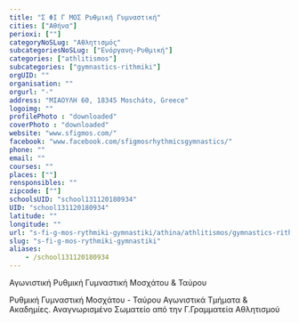 ```yaml
---
title: "Σ ΦΙ Γ ΜΟΣ Ρυθμική Γυμναστική"
cities: ["Αθήνα"]
perioxi: [""]
categoryNoSLug: "Αθλητισμός"
subcategoriesNoSLug: ["Ενόργανη-Ρυθμική"]
categories: ["athlitismos"]
subcategories: ["gymnastics-rithmiki"]
orgUID: ""
organisation: ""
orgurl: "-"
address: "ΜΙΑΟΥΛΗ 60, 18345 Moscháto, Greece"
logoimg: ""
profilePhoto : "downloaded"
coverPhoto : "downloaded"
website: "www.sfigmos.com/"
facebook: "www.facebook.com/sfigmosrhythmicsgymnastics/"
phone: ""
email: ""
courses: ""
places: [""]
rensponsibles: ""
zipcode: [""]
schoolsUID: "school131120180934"
UID: "school131120180934"
latitude: ""
longitude: ""
url: "s-fi-g-mos-rythmiki-gymnastiki/athina/athlitismos/gymnastics-rithmiki"
slug: "s-fi-g-mos-rythmiki-gymnastiki"
aliases:
    - /school131120180934
---
```



Αγωνιστική Ρυθμική Γυμναστική Μοσχάτου &amp; Ταύρου

Ρυθμική Γυμναστική Μοσχάτου - Ταύρου Αγωνιστικά Τμήματα &amp; Ακαδημίες. Αναγνωρισμένο Σωματείο από την Γ.Γραμματεία Αθλητισμού